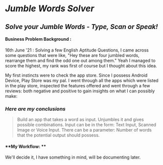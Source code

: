 # ***Jumble Words Solver***
## *Solve your Jumble Words - Type, Scan or Speak!*

#### **Business Problem Background** :

16th June '21 : Solving a few English Aptitude Questions, I came across some questions that were like, "Hey these are four jumbled words, rearrange them and find the odd one out among them."
Yeah I managed to score the highest, my rank was first of course but I thought about this idea.

My first instincts were to check the app store. Since I possess Android Device, Play Store was my pal.
I went through all the apps which were listed in the play store, inspected the features offered and went through a few reviews: both negative and positive to gain insights on what I can possibly make:

### ***Here are my conclusions***

> Build an app that takes a word as input.
> Unjumbles it and gives possible combinations.
> Input can be in the form: Text Input, Scanned Image or Voice Input.
> There can be a parameter: Number of words that the potential output should possess.


#### **My Workflow: **

We'll decide it, I have something in mind, will be documenting later.




